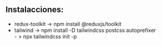 ## Instalacciones:
- redux-toolkit -> npm install @reduxjs/toolkit
- tailwind -> npm install -D tailwindcss postcss autoprefixer  
            - > npx tailwindcss init -p
